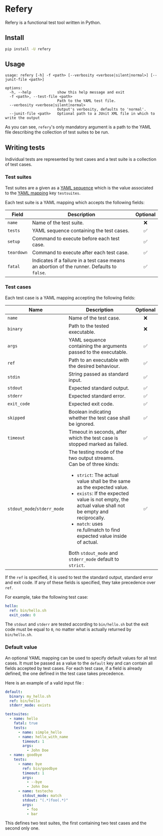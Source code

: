 # Refery

Refery is a functional test tool written in Python.

## Install

```sh
pip install -U refery
```

## Usage

```
usage: refery [-h] -f <path> [--verbosity <verbose|silent|normal>] [--junit-file <path>]

options:
  -h, --help            show this help message and exit
  -f <path>, --test-file <path>
                        Path to the YAML test file.
  --verbosity <verbose|silent|normal>
                        Output's verbosity, defaults to 'normal'.
  --junit-file <path>   Optional path to a JUnit XML file in which to write the output
```

As you can see, `refery`'s only mandatory argument is a path to the YAML file
describing the collection of test suites to be run.

## Writing tests

Individual tests are represented by test cases and a test suite is a collection
of test cases.

### Test suites

Test suites are a given as a
[YAML sequence](https://yaml.org/spec/1.0/#syntax-collect-seq) which is the
value associated to the
[YAML mapping](https://yaml.org/spec/1.0/#syntax-collect-map) key `testsuites`.

Each test suite is a YAML mapping which accepts the following fields:

| Field      | Description                                                                                 | Optional |
|------------|---------------------------------------------------------------------------------------------|:--------:|
| `name`     | Name of the test suite.                                                                     |    ❌     |
| `tests`    | YAML sequence containing the test cases.                                                    |    ✅     |
| `setup`    | Command to execute before each test case.                                                   |    ✅     |
| `teardown` | Command to execute after each test case.                                                    |    ✅     |
| `fatal`    | Indicates if a failure in a test case means an abortion of the runner. Defaults to `false`. |    ✅     |

### Test cases

Each test case is a YAML mapping accepting the following fields:

| Name                        | Description                                                                                                                                                                                                                                                                                                                      | Optional |
|-----------------------------|----------------------------------------------------------------------------------------------------------------------------------------------------------------------------------------------------------------------------------------------------------------------------------------------------------------------------------|:--------:|
| `name`                      | Name of the test case.                                                                                                                                                                                                                                                                                                           |    ❌     |
| `binary`                    | Path to the tested executable.                                                                                                                                                                                                                                                                                                   |    ❌     |
| `args`                      | YAML sequence containing the arguments passed to the executable.                                                                                                                                                                                                                                                                 |    ✅     |
| `ref`                       | Path to an executable with the desired behaviour.                                                                                                                                                                                                                                                                                |    ✅     |
| `stdin`                     | String passed as standard input.                                                                                                                                                                                                                                                                                                 |    ✅     |
| `stdout`                    | Expected standard output.                                                                                                                                                                                                                                                                                                        |    ✅     |
| `stderr`                    | Expected standard error.                                                                                                                                                                                                                                                                                                         |    ✅     |
| `exit_code`                 | Expected exit code.                                                                                                                                                                                                                                                                                                              |    ✅     |
| `skipped`                   | Boolean indicating whether the test case shall be ignored.                                                                                                                                                                                                                                                                       |    ✅     |
| `timeout`                   | Timeout in seconds, after which the test case is stopped marked as failed.                                                                                                                                                                                                                                                       |    ✅     |
| `stdout_mode`/`stderr_mode` | The testing mode of the two output streams. <br/>Can be of three kinds:<ul><li>`strict`: The actual value shall be the same as the expected value.</li><li>`exists`: If the expected value is not empty, the actual value shall not be empty and reciprocally.</li><li>`match`: uses re.fullmatch to find expected value inside of actual.</li></ul> Both `stdout_mode` and `stderr_mode` default to `strict`. |    ✅     |

If the `ref` is specified, it is used to test the standard output, standard
error and exit code. If any of these fields is specified, they take precedence
over `ref`.

For example, take the following test case:

```yaml
hello:
  ref: bin/hello.sh
  exit_code: 0
```

The `stdout` and `stderr` are tested according to `bin/hello.sh` but the exit
code must be equal to `0`, no matter what is actually returned by
`bin/hello.sh`.

### Default value

An optional YAML mapping can be used to specify default values for all test
cases. It must be passed as a value to the `default` key and can contain all
fields accepted by test cases. For each test case, if a field is already
defined, the one defined in the test case takes precedence.

Here is an example of a valid input file :

```yaml
default:
  binary: my_hello.sh
  ref: bin/hello
  stderr_mode: exists

testsuites:
  - name: hello
    fatal: true
    tests:
      - name: simple_hello
      - name: hello_with_name
        timeout: 1
        args:
          - John Doe
  - name: goodbye
    tests:
      - name: bye
        ref: bin/goodbye
        timeout: 1
        args:
          - --bye
          - John Doe
      - name: testecho
        stdout_mode: match
        stdout: "(.*)foo(.*)"
        args:
          - foo
          - bar
```

This defines two test suites, the first containing two test cases and the second
only one. 
